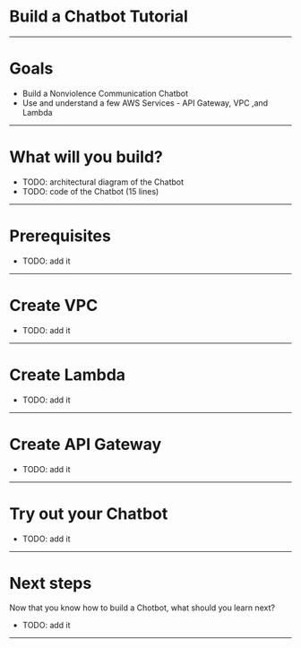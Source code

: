# Build a Chatbot Tutorial

---

# Goals

* Build a Nonviolence Communication Chatbot
* Use and understand a few AWS Services - API Gateway, VPC ,and Lambda

---

# What will you build?

* TODO: architectural diagram of the Chatbot
* TODO: code of the Chatbot (15 lines)

---

# Prerequisites

* TODO: add it

---

# Create VPC

* TODO: add it

---

# Create Lambda

* TODO: add it

---

# Create API Gateway

* TODO: add it

---

# Try out your Chatbot

* TODO: add it

---

# Next steps

Now that you know how to build a Chotbot, what should you learn next?
* TODO: add it

---

